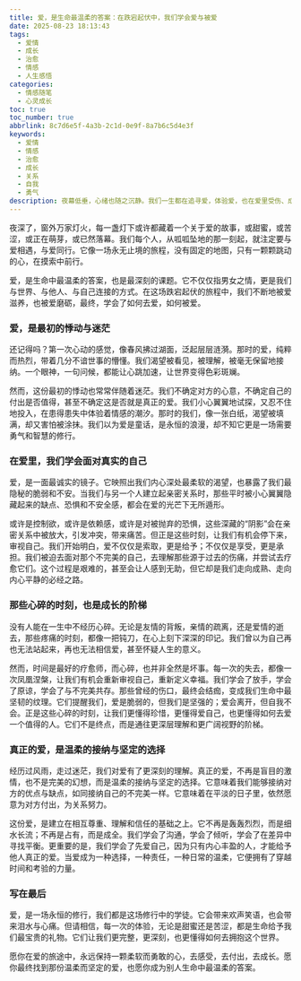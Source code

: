 ```yaml
---
title: 爱，是生命最温柔的答案：在跌宕起伏中，我们学会爱与被爱
date: 2025-08-23 18:13:43
tags:
  - 爱情
  - 成长
  - 治愈
  - 情感
  - 人生感悟
categories:
  - 情感随笔
  - 心灵成长
toc: true
toc_number: true
abbrlink: 8c7d6e5f-4a3b-2c1d-0e9f-8a7b6c5d4e3f
keywords:
  - 爱情
  - 情感
  - 治愈
  - 成长
  - 关系
  - 自我
  - 勇气
description: 夜幕低垂，心绪也随之沉静。我们一生都在追寻爱，体验爱，也在爱里受伤、成长。爱，究竟是什么？它不仅仅是浪漫的激情，更是我们认识自我、连接世界最深刻的方式。这篇文章，想与你一同探索爱里那些温柔而坚韧的真相，如何在每一次心动与心碎中，找到更完整的自己，并最终学会如何去爱，如何被爱。
---
```


夜深了，窗外万家灯火，每一盏灯下或许都藏着一个关于爱的故事，或甜蜜，或苦涩，或正在萌芽，或已然落幕。我们每个人，从呱呱坠地的那一刻起，就注定要与爱相遇，与爱同行。它像一场永无止境的旅程，没有固定的地图，只有一颗颗跳动的心，在摸索中前行。

爱，是生命中最温柔的答案，也是最深刻的课题。它不仅仅指男女之情，更是我们与世界、与他人、与自己连接的方式。在这场跌宕起伏的旅程中，我们不断地被爱滋养，也被爱磨砺，最终，学会了如何去爱，如何被爱。

### 爱，是最初的悸动与迷茫

还记得吗？第一次心动的感觉，像春风拂过湖面，泛起层层涟漪。那时的爱，纯粹而热烈，带着几分不谙世事的懵懂。我们渴望被看见，被理解，被毫无保留地接纳。一个眼神，一句问候，都能让心跳加速，让世界变得色彩斑斓。

然而，这份最初的悸动也常常伴随着迷茫。我们不确定对方的心意，不确定自己的付出是否值得，甚至不确定这是否就是真正的爱。我们小心翼翼地试探，又忍不住地投入，在患得患失中体验着情感的潮汐。那时的我们，像一张白纸，渴望被填满，却又害怕被涂抹。我们以为爱是童话，是永恒的浪漫，却不知它更是一场需要勇气和智慧的修行。

### 在爱里，我们学会面对真实的自己

爱，是一面最诚实的镜子。它映照出我们内心深处最柔软的渴望，也暴露了我们最隐秘的脆弱和不安。当我们与另一个人建立起亲密关系时，那些平时被小心翼翼隐藏起来的缺点、恐惧和不安全感，都会在爱的光芒下无所遁形。

或许是控制欲，或许是依赖感，或许是对被抛弃的恐惧，这些深藏的“阴影”会在亲密关系中被放大，引发冲突，带来痛苦。但正是这些时刻，让我们有机会停下来，审视自己。我们开始明白，爱不仅仅是索取，更是给予；不仅仅是享受，更是承担。我们被迫去面对那个不完美的自己，去理解那些源于过去的伤痛，并尝试去疗愈它们。这个过程是艰难的，甚至会让人感到无助，但它却是我们走向成熟、走向内心平静的必经之路。

### 那些心碎的时刻，也是成长的阶梯

没有人能在一生中不经历心碎。无论是友情的背叛，亲情的疏离，还是爱情的逝去，那些疼痛的时刻，都像一把钝刀，在心上刻下深深的印记。我们曾以为自己再也无法站起来，再也无法相信爱，甚至怀疑人生的意义。

然而，时间是最好的疗愈师，而心碎，也并非全然是坏事。每一次的失去，都像一次凤凰涅槃，让我们有机会重新审视自己，重新定义幸福。我们学会了放手，学会了原谅，学会了与不完美共存。那些曾经的伤口，最终会结痂，变成我们生命中最坚韧的纹理。它们提醒我们，爱是脆弱的，但我们是坚强的；爱会离开，但自我不会。正是这些心碎的时刻，让我们更懂得珍惜，更懂得爱自己，也更懂得如何去爱一个值得的人。它们不是终点，而是通往更深层理解和更广阔视野的阶梯。

### 真正的爱，是温柔的接纳与坚定的选择

经历过风雨，走过迷茫，我们对爱有了更深刻的理解。真正的爱，不再是盲目的激情，也不是完美的幻想，而是温柔的接纳与坚定的选择。它意味着我们能够接纳对方的优点与缺点，如同接纳自己的不完美一样。它意味着在平淡的日子里，依然愿意为对方付出，为关系努力。

这份爱，是建立在相互尊重、理解和信任的基础之上。它不再是轰轰烈烈，而是细水长流；不再是占有，而是成全。我们学会了沟通，学会了倾听，学会了在差异中寻找平衡。更重要的是，我们学会了先爱自己，因为只有内心丰盈的人，才能给予他人真正的爱。当爱成为一种选择，一种责任，一种日常的温柔，它便拥有了穿越时间和考验的力量。

### 写在最后

爱，是一场永恒的修行，我们都是这场修行中的学徒。它会带来欢声笑语，也会带来泪水与心痛。但请相信，每一次的体验，无论是甜蜜还是苦涩，都是生命给予我们最宝贵的礼物。它们让我们更完整，更深刻，也更懂得如何去拥抱这个世界。

愿你在爱的旅途中，永远保持一颗柔软而勇敢的心，去感受，去付出，去成长。愿你最终找到那份温柔而坚定的爱，也愿你成为别人生命中最温柔的答案。